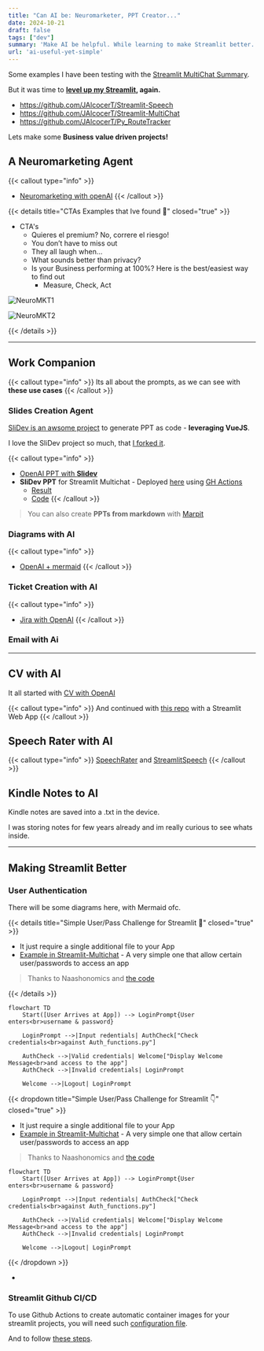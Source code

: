 ```yaml
---
title: "Can AI be: Neuromarketer, PPT Creator..."
date: 2024-10-21
draft: false
tags: ["dev"]
summary: 'Make AI be helpful. While learning to make Streamlit better.'
url: 'ai-useful-yet-simple'
---
```


Some examples I have been testing with the [Streamlit MultiChat Summary](https://github.com/JAlcocerT/Streamlit-MultiChat).

But it was time to **[level up my Streamlit](https://jalcocert.github.io/JAlcocerT/ai-useful-yet-simple/#making-streamlit-better), again.**

* https://github.com/JAlcocerT/Streamlit-Speech
* https://github.com/JAlcocerT/Streamlit-MultiChat
* https://github.com/JAlcocerT/Py_RouteTracker

Lets make some **Business value driven projects!**

## A Neuromarketing Agent

{{< callout type="info" >}}
* [Neuromarketing with openAI](https://github.com/JAlcocerT/Streamlit-MultiChat/blob/main/Z_Tests/OpenAI/openai_neumkt.py)
{{< /callout >}}

{{< details title="CTAs Examples that Ive found 📌" closed="true" >}}


* CTA's
    * Quieres el premium? No, correre el riesgo!
    * You don’t have to miss out
    * They all laugh when…
    * What sounds better than privacy?
    * Is your Business performing at 100%? Here is the best/easiest way to find out
        * Measure, Check, Act

![NeuroMKT1](/blog_img/outro/canva-free-trial-neuromkt.png)


![NeuroMKT2](/blog_img/outro/insurance-neuromarketing.png)


{{< /details >}}


---

## Work Companion

{{< callout type="info" >}}
Its all about the prompts, as we can see with **these use cases**
{{< /callout >}}

### Slides Creation Agent

[SliDev is an awsome project](https://fossengineer.com/how-to-use-slidev/) to generate PPT as code - **leveraging VueJS**.

I love the SliDev project so much, that [I forked it](https://github.com/JAlcocerT/slidev).

{{< callout type="info" >}}
* [OpenAI PPT with **Slidev**](https://github.com/JAlcocerT/Streamlit-MultiChat/blob/main/Z_Tests/OpenAI/openai_slidev.py
)
* **SliDev PPT** for Streamlit Multichat - Deployed [here](https://jalcocert.github.io/Streamlit-MultiChat/1) using [GH Actions](https://github.com/JAlcocerT/Streamlit-MultiChat/blob/main/.github/workflows/SliDev_CICD.yml)
    * [Result](https://jalcocert.github.io/Streamlit-MultiChat/1)
    * [Code](https://github.com/JAlcocerT/Streamlit-MultiChat/tree/main/slidev)
{{< /callout >}}

> You can also create **PPTs from markdown** with [Marpit](https://github.com/marp-team/marpit)

### Diagrams with AI

{{< callout type="info" >}}
* [OpenAI + mermaid](https://github.com/JAlcocerT/Streamlit-MultiChat/blob/main/Z_Tests/OpenAI/openai_mermaid.py)
{{< /callout >}}

### Ticket Creation with AI

{{< callout type="info" >}}
* [Jira with OpenAI](https://github.com/JAlcocerT/Streamlit-MultiChat/blob/main/Z_Tests/OpenAI/openai_create_ticket.py)
{{< /callout >}}

### Email with Ai


---

## CV with AI

It all started with [CV with OpenAI](https://github.com/JAlcocerT/Streamlit-MultiChat/blob/main/Z_Tests/OpenAI/openai_cv.py)

{{< callout type="info" >}}
And continued with [this repo](https://gitlab.com/fossengineer1/cv-check) with a Streamlit Web App
{{< /callout >}}

## Speech Rater with AI

{{< callout type="info" >}}
[SpeechRater](https://github.com/JAlcocerT/streamlitspeechrater) and [StreamlitSpeech](https://github.com/JAlcocerT/Streamlit-Speech)
{{< /callout >}}

## Kindle Notes to AI

Kindle notes are saved into a .txt in the device.

I was storing notes for few years already and im really curious to see whats inside.

---

## Making Streamlit Better

### User Authentication

There will be some diagrams here, with Mermaid ofc.

{{< details title="Simple User/Pass Challenge for Streamlit 📌" closed="true" >}}

* It just require a single additional file to your App
* [Example in Streamlit-Multichat](https://github.com/JAlcocerT/Streamlit-MultiChat/blob/main/Streamlit_Pages/Auth_functions.py) - A very simple one that allow certain user/passwords to access an app



> Thanks to Naashonomics and [the code](https://github.com/naashonomics/pandas_templates/blob/master/login.py)

{{< /details >}}

```mermaid
flowchart TD
    Start([User Arrives at App]) --> LoginPrompt{User enters<br>username & password}
    
    LoginPrompt -->|Input redentials| AuthCheck["Check credentials<br>against Auth_functions.py"]

    AuthCheck -->|Valid credentials| Welcome["Display Welcome Message<br>and access to the app"]
    AuthCheck -->|Invalid credentials| LoginPrompt

    Welcome -->|Logout| LoginPrompt
```

{{< dropdown title="Simple User/Pass Challenge for Streamlit 👇" closed="true" >}}

* It just require a single additional file to your App
* [Example in Streamlit-Multichat](https://github.com/JAlcocerT/Streamlit-MultiChat/blob/main/Streamlit_Pages/Auth_functions.py) - A very simple one that allow certain user/passwords to access an app



> Thanks to Naashonomics and [the code](https://github.com/naashonomics/pandas_templates/blob/master/login.py)

```mermaid
flowchart TD
    Start([User Arrives at App]) --> LoginPrompt{User enters<br>username & password}
    
    LoginPrompt -->|Input redentials| AuthCheck["Check credentials<br>against Auth_functions.py"]

    AuthCheck -->|Valid credentials| Welcome["Display Welcome Message<br>and access to the app"]
    AuthCheck -->|Invalid credentials| LoginPrompt

    Welcome -->|Logout| LoginPrompt
```

{{< /dropdown >}}


* 

### Streamlit Github CI/CD

To use Github Actions to create automatic container images for your streamlit projects, you will need such [configuration file](https://github.com/JAlcocerT/Streamlit-MultiChat/actions/workflows/Streamlit_GHA_MultiArch.yml).

And to follow [these steps](https://fossengineer.com/docker-github-actions-cicd/).